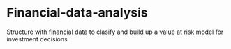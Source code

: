 # Financial-data-analysis
Structure with financial data to clasify and build up a value at risk model for investment decisions
